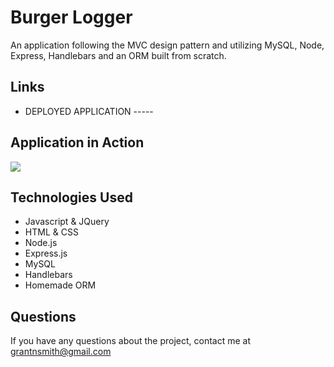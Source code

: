 # Burger Logger
An application following the MVC design pattern and utilizing MySQL, Node, Express, Handlebars and an ORM built from scratch.

## Links

* DEPLOYED APPLICATION -----

## Application in Action

![](public/assets/img/burger-logger.gif)

## Technologies Used
* Javascript & JQuery
* HTML & CSS
* Node.js
* Express.js
* MySQL
* Handlebars
* Homemade ORM

## Questions
If you have any questions about the project, contact me at grantnsmith@gmail.com
